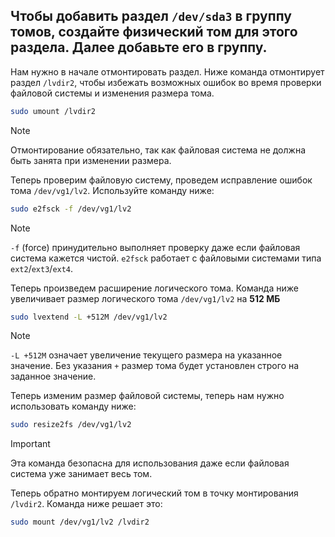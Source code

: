 ## Чтобы добавить раздел `/dev/sda3` в группу томов, создайте физический том для этого раздела. Далее добавьте его в группу.

Нам нужно в начале отмонтировать раздел. Ниже команда отмонтирует раздел `/lvdir2`, чтобы избежать возможных ошибок во
время проверки файловой системы и изменения размера тома.

```bash
sudo umount /lvdir2
```

> [!NOTE]
> Отмонтирование обязательно, так как файловая система не должна быть занята при изменении размера.

Теперь проверим файловую систему, проведем исправление ошибок тома `/dev/vg1/lv2`. Используйте команду ниже:

```bash
sudo e2fsck -f /dev/vg1/lv2
```

> [!NOTE]
> `-f` (force) принудительно выполняет проверку даже если файловая система кажется чистой.
> `e2fsck` работает с файловыми системами типа `ext2`/`ext3`/`ext4`.

Теперь произведем расширение логического тома. Команда ниже увеличивает размер логического тома `/dev/vg1/lv2` на **512 МБ**

```bash
sudo lvextend -L +512M /dev/vg1/lv2
```

> [!NOTE]
> `-L +512M` означает увеличение текущего размера на указанное значение.
> Без указания `+` размер тома будет установлен строго на заданное значение.

Теперь изменим размер файловой системы, теперь нам нужно использовать команду ниже: 

```bash
sudo resize2fs /dev/vg1/lv2
```

> [!IMPORTANT]
> Эта команда безопасна для использования даже если файловая система уже занимает весь том.
	
Теперь обратно монтируем логический том в точку монтирования `/lvdir2`. Команда ниже решает это: 

```bash
sudo mount /dev/vg1/lv2 /lvdir2
```
	
	
